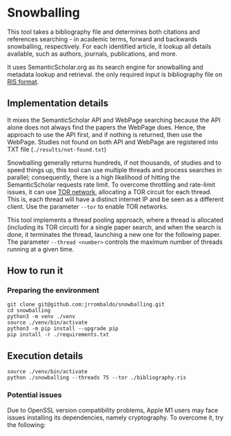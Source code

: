 # Snowballing

This tool takes a bibliography file and determines both citations and references searching - in academic terms, forward and backwards snowballing, respectively. For each identified article, it lookup all details available, such as authors, journals, publications, and more.

It uses SemanticScholar.org as its search engine for snowballing and metadata lookup and retrieval. the only required input is bibliography file on [RIS format](https://en.wikipedia.org/wiki/RIS_(file_format)).

## Implementation details
It mixes the SemanticScholar API and WebPage searching because the API alone does not always find the papers the WebPage does. Hence, the approach to use the API first, and if nothing is returned, then use the WebPage. Studies not found on both API and WebPage are registered into TXT file (`./results/not-found.txt`)

Snowballing generally returns hundreds, if not thousands, of studies and to speed things up, this tool can use multiple threads and process searches in parallel; consequently, there is a high likelihood of hitting the SemanticScholar requests rate limit. To overcome throttling and rate-limit issues, it can use [TOR network](https://en.wikipedia.org/wiki/Tor_(network)), allocating a TOR circuit for each thread. This is, each thread will have a distinct internet IP and be seen as a different client. Use the parameter `--tor` to enable TOR networks.

This tool implements a thread pooling approach, where a thread is allocated (including its TOR circuit) for a single paper search, and when the search is done, it terminates the thread, launching a new one for the following paper. The parameter `--thread <number>` controls the maximum number of threads running at a given time.
## How to run it

### Preparing the environment
```
git clone git@github.com:jrrombaldo/snowballing.git
cd snowballing
python3 -m venv ./venv
source ./venv/bin/activate
python3 -m pip install --upgrade pip    
pip install -r ./requirements.txt
```

## Execution details
```
source ./venv/bin/activate
python ./snowballing --threads 75 --tor ./bibliography.ris
```


### Potential issues
Due to OpenSSL version compatibility problems, Apple M1 users may face issues installing its dependencies, namely cryptography. To overcome it, try the following: